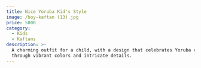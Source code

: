 ```yaml
---
title: Nice Yoruba Kid's Style
image: /boy-kaftan (13).jpg
price: 5000
category:
  - Kids
  - Kaftans
description: >-
  A charming outfit for a child, with a design that celebrates Yoruba culture
  through vibrant colors and intricate details.
---
```



